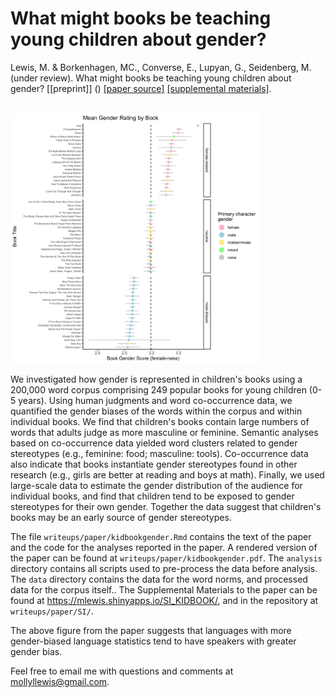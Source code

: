 What might books be teaching young children about gender?
===

Lewis, M. & Borkenhagen, MC., Converse, E., Lupyan, G., Seidenberg, M.  (under review). What might books be teaching young children about gender? [[preprint]] () [[paper source]](writeup/journal/iat_lang.Rmd) [[supplemental materials]]( https://mlewis.shinyapps.io/SI_KIDBOOK/).

<br>

<img src="resources/bookforest-1.png?raw=true" height="400">

We investigated how gender is represented in children's books using a 200,000 word corpus comprising 249 popular books for young children (0-5 years). Using human judgments and word co-occurrence data, we quantified the gender biases of the words within the corpus and within individual books. We find that children's books contain large numbers of words that adults judge as more masculine or feminine. Semantic analyses based on co-occurrence data yielded word clusters related to gender stereotypes (e.g., feminine: food; masculine: tools). Co-occurrence data also indicate that books instantiate gender stereotypes found in other research (e.g., girls are better at reading and boys at math). Finally, we used large-scale data to estimate the gender distribution of the audience for individual books, and find that children tend to be exposed to gender stereotypes for their own gender. Together the data suggest that children's books may be an early source of gender stereotypes.

The file `writeups/paper/kidbookgender.Rmd` contains the text of the paper and the code for the analyses reported in the paper.  A rendered version of the paper can be found at `writeups/paper/kidbookgender.pdf`. The `analysis` directory contains all scripts used to pre-process the data before analysis. The `data` directory contains the data for the word norms, and processed data for the corpus itself..  The Supplemental Materials to the paper can be found at https://mlewis.shinyapps.io/SI_KIDBOOK/, and in the repository at `writeups/paper/SI/`.

The above figure from the paper suggests that languages with more gender-biased language statistics tend to have speakers with greater gender bias.

Feel free to email me with questions and comments at mollyllewis@gmail.com.
